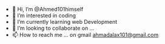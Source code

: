 - 👋 Hi, I’m @Ahmed101himself
- 👀 I’m interested in coding 
- 🌱 I’m currently learning web Development
- 💞️ I’m looking to collaborate on ...
- 📫 How to reach me ... on gmail ahmadalax101@gmail.com

